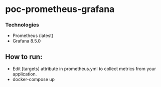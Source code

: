 # poc-prometheus-grafana

### Technologies 
- Prometheus (latest)
- Grafana 8.5.0

## How to run:

- Edit [targets] attribute in prometheus.yml to collect metrics from your application.
- docker-compose up
